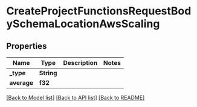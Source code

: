 # CreateProjectFunctionsRequestBodySchemaLocationAwsScaling

## Properties

Name | Type | Description | Notes
------------ | ------------- | ------------- | -------------
**_type** | **String** |  | 
**average** | **f32** |  | 

[[Back to Model list]](../README.md#documentation-for-models) [[Back to API list]](../README.md#documentation-for-api-endpoints) [[Back to README]](../README.md)


